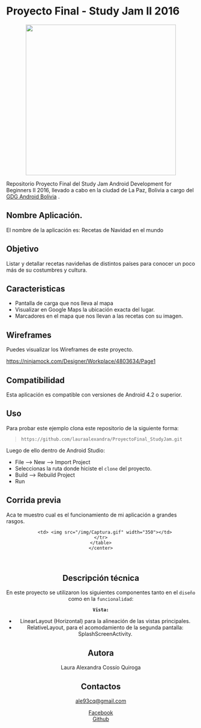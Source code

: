Proyecto Final - Study Jam II 2016
===
<div align="center">
    <center>
        <img src="http://developerstudyjams.com/images/masthead.png" width="400px"/>
    </center>
</div>

Repositorio Proyecto Final del Study Jam Android Development for Beginners II 2016, llevado a cabo en la ciudad de La Paz, Bolivia a cargo del <a target="_blank" href="http://www.gdg.androidbolivia.com">GDG Android Bolivia</a> .

Nombre Aplicación.
---
El nombre de la aplicación es: Recetas de Navidad en el mundo

Objetivo
---
Listar y detallar recetas navideñas de distintos países para conocer un poco más de su costumbres y cultura.

Caracteristicas
---
* Pantalla de carga que nos lleva al mapa
* Visualizar en Google Maps la ubicación exacta del lugar.
* Marcadores en el mapa que nos llevan a las recetas con su imagen.

Wireframes
---
Puedes visualizar los Wireframes de este proyecto.

https://ninjamock.com/Designer/Workplace/4803634/Page1

Compatibilidad
---
Esta aplicación es compatible con versiones de Android 4.2 o superior.

Uso
---------
Para probar este ejemplo clona este repositorio de la siguiente forma:
>
>     https://github.com/lauraalexandra/ProyectoFinal_StudyJam.git

Luego de ello dentro de Android Studio:

* File --> New --> Import Project
* Seleccionas la ruta donde hiciste el `clone` del proyecto.
* Build --> Rebuild Project
* Run

Corrida previa
---

Aca te muestro cual es el funcionamiento de mi aplicación a grandes rasgos.

<div align="center">
    <center>
    <table border="0">
    <tr>

       <td> <img src="/img/Captura.gif" width="350"></td>
    </tr>
    </table>
    </center>
</div>
<br>

Descripción técnica
---
En este proyecto se utilizaron los siguientes componentes tanto en el `diseño` como en la `funcionalidad`:

**`Vista:`**
* LinearLayout (Horizontal) para la alineación de las vistas principales.
* RelativeLayout, para el acomodamiento de la segunda pantalla: SplashScreenActivity.


Autora
---
Laura Alexandra Cossío Quiroga

Contactos
---
ale93cq@gmail.com

[Facebook](https://web.facebook.com/laurita.c.quiroga) <br>
[Github](https://github.com/LauraAlexandra)<br>
